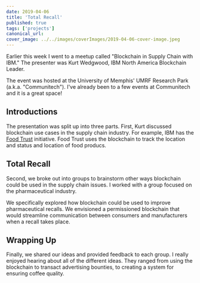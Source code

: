 ```yaml
---
date: 2019-04-06
title: 'Total Recall'
published: true
tags: ['projects']
canonical_url:
cover_image: ../../images/coverImages/2019-04-06-cover-image.jpeg
---
```


Earlier this week I went to a meetup called "Blockchain in Supply Chain with IBM." The presenter was Kurt Wedgwood, IBM North America Blockchain Leader.

The event was hosted at the University of Memphis' UMRF Research Park (a.k.a. "Communitech"). I've already been to a few events at Communitech and it is a great space!

## Introductions

The presentation was split up into three parts. First, Kurt discussed blockchain use cases in the supply chain industry. For example, IBM has the [Food Trust](https://www.ibm.com/blockchain/solutions/food-trust) initiative. Food Trust uses the blockchain to track the location and status and location of food producs.

## Total Recall

Second, we broke out into groups to brainstorm other ways blockchain could be used in the supply chain issues. I worked with a group focused on the pharmaceutical industry.

We specifically explored how blockchain could be used to improve pharmaceutical recalls. We envisioned a permissioned blockchain that would streamline communication between consumers and manufacturers when a recall takes place.

## Wrapping Up

Finally, we shared our ideas and provided feedback to each group. I really enjoyed hearing about all of the different ideas. They ranged from using the blockchain to transact advertising bounties, to creating a system for ensuring coffee quality.
